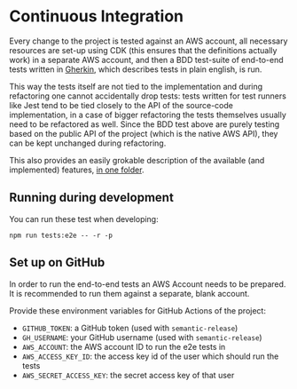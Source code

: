 # Continuous Integration

Every change to the project is tested against an AWS account, all necessary
resources are set-up using CDK (this ensures that the definitions actually work)
in a separate AWS account, and then a BDD test-suite of end-to-end tests written
in [Gherkin](https://cucumber.io/docs/gherkin/), which describes tests in plain
english, is run.

This way the tests itself are not tied to the implementation and during
refactoring one cannot accidentally drop tests: tests written for test runners
like Jest tend to be tied closely to the API of the source-code implementation,
in a case of bigger refactoring the tests themselves usually need to be
refactored as well. Since the BDD test above are purely testing based on the
public API of the project (which is the native AWS API), they can be kept
unchanged during refactoring.

This also provides an easily grokable description of the available (and
implemented) features,
[in one folder](https://github.com/bifravst/aws/tree/saga/features).

## Running during development

You can run these test when developing:

    npm run tests:e2e -- -r -p

## Set up on GitHub

In order to run the end-to-end tests an AWS Account needs to be prepared. It is
recommended to run them against a separate, blank account.

Provide these environment variables for GitHub Actions of the project:

- `GITHUB_TOKEN`: a GitHub token (used with `semantic-release`)
- `GH_USERNAME`: your GitHub username (used with `semantic-release`)
- `AWS_ACCOUNT`: the AWS account ID to run the e2e tests in
- `AWS_ACCESS_KEY_ID`: the access key id of the user which should run the tests
- `AWS_SECRET_ACCESS_KEY`: the secret access key of that user
